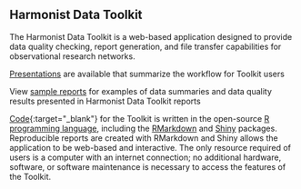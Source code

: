 ## Harmonist Data Toolkit

The Harmonist Data Toolkit is a web-based application designed to provide data quality checking, report generation, and file transfer capabilities for observational research networks.

[Presentations](/presentations/overview) are available that summarize the workflow for Toolkit users  

View [sample reports](http://dataharmonist.org/pages/reports) for examples of data summaries and data quality results presented in Harmonist Data Toolkit reports

[Code](https://github.com/IeDEA/Harmonist){:target="_blank"} for the Toolkit is written in the open-source [R programming language](https://www.r-project.org/), including the [RMarkdown](https://rmarkdown.rstudio.com/) and [Shiny](https://shiny.rstudio.com/) packages. Reproducible reports are created with RMarkdown and Shiny allows the application to be web-based and interactive. The only resource required of users is a computer with an internet connection; no additional hardware, software, or software maintenance is necessary to access the features of the Toolkit.

